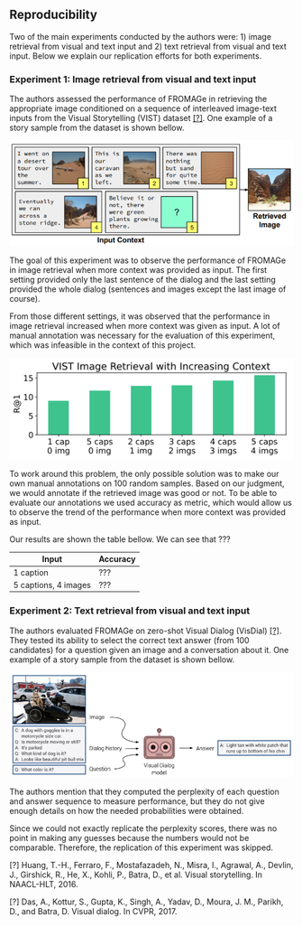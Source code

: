 Reproducibility
-----------------

Two of the main experiments conducted by the authors were: 1) image retrieval from visual and text input and 2) text retrieval from visual and text input. Below we explain our replication efforts for both experiments.

### Experiment 1: Image retrieval from visual and text input

The authors assessed the performance of FROMAGe in retrieving the appropriate image conditioned on a sequence of interleaved image-text inputs from the Visual Storytelling (VIST) dataset [[?]](#vist). One example of a story sample from the dataset is shown bellow. 

![](images_report/vist-story-from-paper.png)

The goal of this experiment was to observe the performance of FROMAGe in image retrieval when more context was provided as input. The first setting provided only the last sentence of the dialog and the last setting provided the whole dialog (sentences and images except the last image of course).

From those different settings, it was observed that the performance in image retrieval increased when more context was given as input. A lot of manual annotation was necessary for the evaluation of this experiment, which was infeasible in the context of this project.

![](images_report/vist-trend-from-paper.png)

To work around this problem, the only possible solution was to make our own manual annotations on 100 random samples. Based on our judgment, we would annotate if the retrieved image was good or not. To be able to evaluate our annotations we used accuracy as metric, which would allow us to observe the trend of the performance when more context was provided as input.

Our results are shown the table bellow. We can see that ???

| Input                | Accuracy |
| -------------------- | -------- |
| 1 caption            |   ???    |
| 5 captions, 4 images |   ???    |

### Experiment 2: Text retrieval from visual and text input

The authors evaluated FROMAGe on zero-shot Visual Dialog (VisDial) [[?]](#vdial). They tested its ability to select the
correct text answer (from 100 candidates) for a question
given an image and a conversation about it. One example of a story sample from the dataset is shown bellow.

![](images_report/vdial-sample-from-site.png)

The authors mention that they computed the perplexity of each question and answer sequence to measure performance, but they do not give enough details on how the needed probabilities were obtained. 

Since we could not exactly replicate the perplexity scores, there was no point in making any guesses because the numbers would not be comparable. Therefore, the replication of this experiment was skipped. 

<a id="vist"></a> [?] Huang, T.-H., Ferraro, F., Mostafazadeh, N., Misra, I.,
Agrawal, A., Devlin, J., Girshick, R., He, X., Kohli, P.,
Batra, D., et al. Visual storytelling. In NAACL-HLT,
2016.

<a id="vdial"></a> [?] Das, A., Kottur, S., Gupta, K., Singh, A., Yadav, D., Moura,
J. M., Parikh, D., and Batra, D. Visual dialog. In CVPR,
2017.